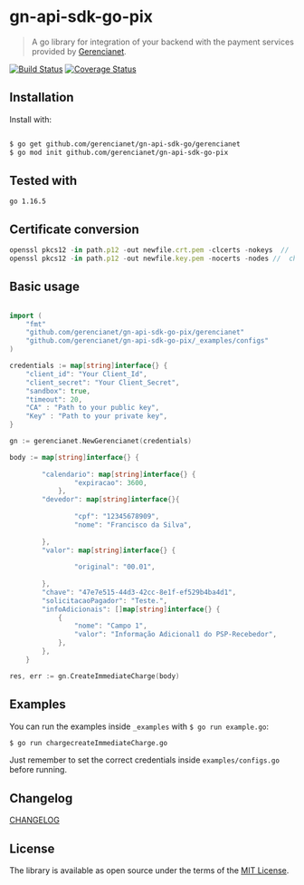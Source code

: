 # gn-api-sdk-go-pix

> A go library for integration of your backend with the payment services
provided by [Gerencianet](http://gerencianet.com.br).

[![Build Status](https://travis-ci.org/gerencianet/gn-api-sdk-go.svg)](https://travis-ci.org/gerencianet/gn-api-sdk-go)
[![Coverage Status](https://coveralls.io/repos/github/gerencianet/gn-api-sdk-go/badge.svg?branch=master)](https://coveralls.io/github/gerencianet/gn-api-sdk-go?branch=master)

## Installation

Install with:

```bash

$ go get github.com/gerencianet/gn-api-sdk-go/gerencianet
$ go mod init github.com/gerencianet/gn-api-sdk-go-pix
```
## Tested with
```
go 1.16.5

```
## Certificate conversion
```js
openssl pkcs12 -in path.p12 -out newfile.crt.pem -clcerts -nokeys  //  certificado 
openssl pkcs12 -in path.p12 -out newfile.key.pem -nocerts -nodes //  chave privada
```
## Basic usage

```go

import (
	"fmt"
	"github.com/gerencianet/gn-api-sdk-go-pix/gerencianet"
	"github.com/gerencianet/gn-api-sdk-go-pix/_examples/configs"
)

credentials := map[string]interface{} {
    "client_id": "Your Client_Id",
	"client_secret": "Your Client_Secret",
	"sandbox": true,
	"timeout": 20,
	"CA" : "Path to your public key",
	"Key" : "Path to your private key",
}

gn := gerencianet.NewGerencianet(credentials)

body := map[string]interface{} {
		
		"calendario": map[string]interface{} {
				"expiracao": 3600,
			},
		"devedor": map[string]interface{}{
			
				"cpf": "12345678909",
				"nome": "Francisco da Silva",
			
		},
		"valor": map[string]interface{} {
			
				"original": "00.01",
			
		},
		"chave": "47e7e515-44d3-42cc-8e1f-ef529b4ba4d1",
		"solicitacaoPagador": "Teste.",
		"infoAdicionais": []map[string]interface{} {
			{
				"nome": "Campo 1",
				"valor": "Informação Adicional1 do PSP-Recebedor",
			},
		},
	}

res, err := gn.CreateImmediateCharge(body)

```

## Examples

You can run the examples inside `_examples` with
`$ go run example.go`:

```bash
$ go run chargecreateImmediateCharge.go
```

Just remember to set the correct credentials inside `examples/configs.go` before running.



## Changelog

[CHANGELOG](CHANGELOG.md)


## License

The library is available as open source under the terms of the [MIT License](LICENSE).
